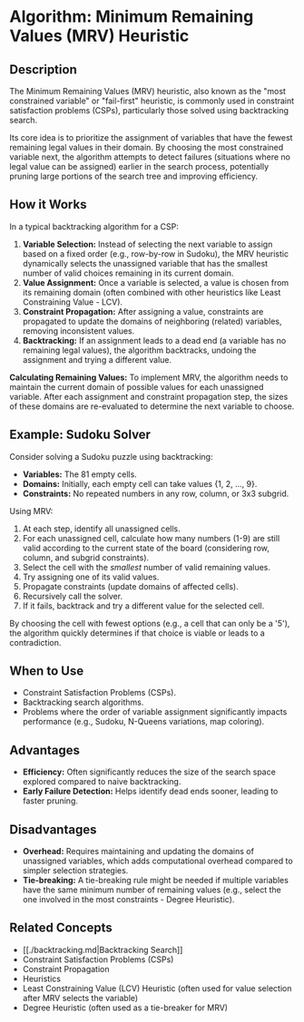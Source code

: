 # Algorithm: Minimum Remaining Values (MRV) Heuristic

## Description

The Minimum Remaining Values (MRV) heuristic, also known as the "most constrained variable" or "fail-first" heuristic, is commonly used in constraint satisfaction problems (CSPs), particularly those solved using backtracking search.

Its core idea is to prioritize the assignment of variables that have the fewest remaining legal values in their domain. By choosing the most constrained variable next, the algorithm attempts to detect failures (situations where no legal value can be assigned) earlier in the search process, potentially pruning large portions of the search tree and improving efficiency.

## How it Works

In a typical backtracking algorithm for a CSP:

1.  **Variable Selection:** Instead of selecting the next variable to assign based on a fixed order (e.g., row-by-row in Sudoku), the MRV heuristic dynamically selects the unassigned variable that has the smallest number of valid choices remaining in its current domain.
2.  **Value Assignment:** Once a variable is selected, a value is chosen from its remaining domain (often combined with other heuristics like Least Constraining Value - LCV).
3.  **Constraint Propagation:** After assigning a value, constraints are propagated to update the domains of neighboring (related) variables, removing inconsistent values.
4.  **Backtracking:** If an assignment leads to a dead end (a variable has no remaining legal values), the algorithm backtracks, undoing the assignment and trying a different value.

**Calculating Remaining Values:**
To implement MRV, the algorithm needs to maintain the current domain of possible values for each unassigned variable. After each assignment and constraint propagation step, the sizes of these domains are re-evaluated to determine the next variable to choose.

## Example: Sudoku Solver

Consider solving a Sudoku puzzle using backtracking:

*   **Variables:** The 81 empty cells.
*   **Domains:** Initially, each empty cell can take values {1, 2, ..., 9}.
*   **Constraints:** No repeated numbers in any row, column, or 3x3 subgrid.

Using MRV:
1.  At each step, identify all unassigned cells.
2.  For each unassigned cell, calculate how many numbers (1-9) are still valid according to the current state of the board (considering row, column, and subgrid constraints).
3.  Select the cell with the *smallest* number of valid remaining values.
4.  Try assigning one of its valid values.
5.  Propagate constraints (update domains of affected cells).
6.  Recursively call the solver.
7.  If it fails, backtrack and try a different value for the selected cell.

By choosing the cell with fewest options (e.g., a cell that can only be a '5'), the algorithm quickly determines if that choice is viable or leads to a contradiction.

## When to Use

*   Constraint Satisfaction Problems (CSPs).
*   Backtracking search algorithms.
*   Problems where the order of variable assignment significantly impacts performance (e.g., Sudoku, N-Queens variations, map coloring).

## Advantages

*   **Efficiency:** Often significantly reduces the size of the search space explored compared to naive backtracking.
*   **Early Failure Detection:** Helps identify dead ends sooner, leading to faster pruning.

## Disadvantages

*   **Overhead:** Requires maintaining and updating the domains of unassigned variables, which adds computational overhead compared to simpler selection strategies.
*   **Tie-breaking:** A tie-breaking rule might be needed if multiple variables have the same minimum number of remaining values (e.g., select the one involved in the most constraints - Degree Heuristic).

## Related Concepts

*   [[./backtracking.md|Backtracking Search]]
*   Constraint Satisfaction Problems (CSPs)
*   Constraint Propagation
*   Heuristics
*   Least Constraining Value (LCV) Heuristic (often used for value selection after MRV selects the variable)
*   Degree Heuristic (often used as a tie-breaker for MRV) 